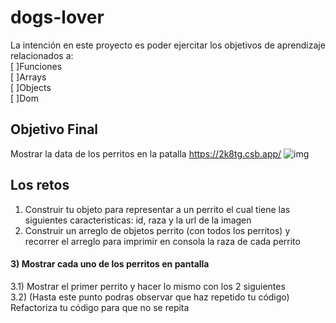 # dogs-lover

La intención en este proyecto es poder ejercitar los objetivos de aprendizaje relacionados a:  
[ ]Funciones  
[ ]Arrays  
[ ]Objects  
[ ]Dom  

## Objetivo Final

Mostrar la data de los perritos en la patalla  https://2k8tg.csb.app/
![img](https://user-images.githubusercontent.com/6140157/107087130-9b311900-67c0-11eb-8595-c6f73392f531.png)

## Los retos

1) Construir tu objeto para representar a un perrito el cual tiene las siguientes caracteristicas: id, raza y la url de la imagen  
2) Construir un arreglo de objetos perrito (con todos los perritos) y recorrer el arreglo para imprimir en consola la raza de cada perrito  
#### 3) Mostrar cada uno de los perritos en pantalla  
  3.1) Mostrar el primer perrito y hacer lo mismo con los 2 siguientes   
  3.2) (Hasta este punto podras observar que haz repetido tu código) Refactoriza tu código para que no se repita
